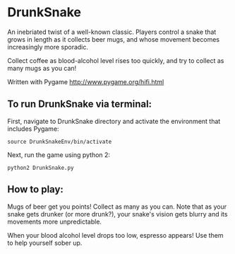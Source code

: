 # DrunkSnake

An inebriated twist of a well-known classic. Players control a snake that grows in length as it collects beer mugs, and whose movement becomes increasingly more sporadic.

Collect coffee as blood-alcohol level rises too quickly, and try to collect as many mugs as you can!

Written with Pygame http://www.pygame.org/hifi.html

## To run DrunkSnake via terminal:
First, navigate to DrunkSnake directory and activate the environment that includes Pygame:

`source DrunkSnakeEnv/bin/activate`

Next, run the game using python 2:

`python2 DrunkSnake.py`

## How to play:
Mugs of beer get you points! Collect as many as you can. Note that as your snake gets drunker (or more drunk?), your snake's vision gets blurry and its movements more unpredictable.

When your blood alcohol level drops too low, espresso appears! Use them to help yourself sober up.
